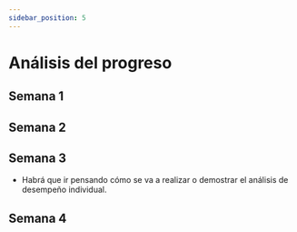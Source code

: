 ```yaml
---
sidebar_position: 5
---
```


# Análisis del progreso

## Semana 1

## Semana 2

## Semana 3
- Habrá que ir pensando cómo se va a realizar o demostrar el análisis de desempeño individual.

## Semana 4